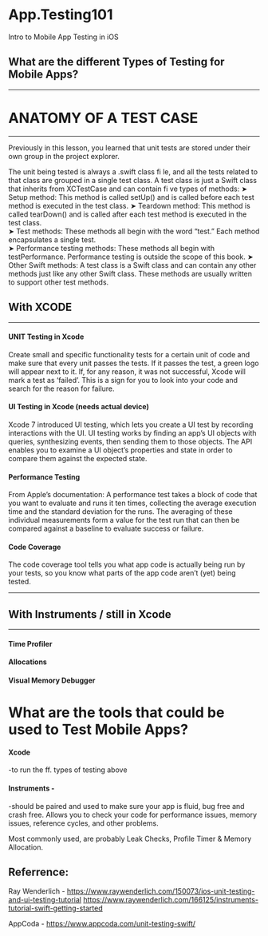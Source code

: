 # App.Testing101
Intro to Mobile App Testing in iOS

## What are the different Types of Testing for Mobile Apps?

-----

# ANATOMY OF A TEST CASE
-----

Previously in this lesson, you learned that unit tests are stored under their own group in the project explorer. 

The unit being tested is always a .swift class fi le, and all the tests related to that class are grouped in a single test class. A test class is just a Swift class that inherits from XCTestCase and can contain fi ve types of methods: 
➤ Setup method: This method is called setUp() and is called before each test method is executed in the test class. 
➤ Teardown method: This method is called tearDown() and is called after each test method is executed in the test class.  
➤ Test methods: These methods all begin with the word “test.” Each method encapsulates a single test.  
➤ Performance testing methods: These methods all begin with testPerformance. Performance testing is outside the scope of this book. 
➤ Other Swift methods: A test class is a Swift class and can contain any other methods just like any other Swift class. These methods are usually written to support other test methods.



## With XCODE

---------

#### UNIT Testing in Xcode
Create small and specific functionality tests for a certain unit of code and make sure that every unit passes the tests. If it passes the test, a green logo will appear next to it. If, for any reason, it was not successful, Xcode will mark a test as ‘failed’. This is a sign for you to look into your code and search for the reason for failure.

#### UI Testing in Xcode (needs actual device)
Xcode 7 introduced UI testing, which lets you create a UI test by recording interactions with the UI. UI testing works by finding an app’s UI objects with queries, synthesizing events, then sending them to those objects. The API enables you to examine a UI object’s properties and state in order to compare them against the expected state.

#### Performance Testing
From Apple’s documentation: A performance test takes a block of code that you want to evaluate and runs it ten times, collecting the average execution time and the standard deviation for the runs. The averaging of these individual measurements form a value for the test run that can then be compared against a baseline to evaluate success or failure.

#### Code Coverage
The code coverage tool tells you what app code is actually being run by your tests, so you know what parts of the app code aren’t (yet) being tested.

---------

## With Instruments / still in Xcode

---------

#### Time Profiler


#### Allocations


#### Visual Memory Debugger




# What are the tools that could be used to Test Mobile Apps?

#### Xcode
-to run the ff. types of testing above

#### Instruments - 
-should be paired and used to make sure your app is fluid, bug free and crash free.
Allows you to check your code for performance issues, memory issues, reference cycles, and other problems.

Most commonly used, are probably Leak Checks, Profile Timer & Memory Allocation.



## Referrence: 
Ray Wenderlich - 
https://www.raywenderlich.com/150073/ios-unit-testing-and-ui-testing-tutorial
https://www.raywenderlich.com/166125/instruments-tutorial-swift-getting-started

AppCoda -
https://www.appcoda.com/unit-testing-swift/
